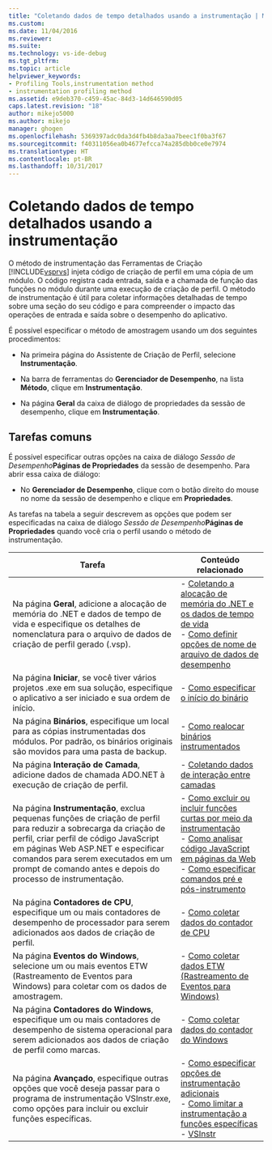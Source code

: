 ```yaml
---
title: "Coletando dados de tempo detalhados usando a instrumentação | Microsoft Docs"
ms.custom: 
ms.date: 11/04/2016
ms.reviewer: 
ms.suite: 
ms.technology: vs-ide-debug
ms.tgt_pltfrm: 
ms.topic: article
helpviewer_keywords:
- Profiling Tools,instrumentation method
- instrumentation profiling method
ms.assetid: e9deb370-c459-45ac-84d3-14d646590d05
caps.latest.revision: "18"
author: mikejo5000
ms.author: mikejo
manager: ghogen
ms.openlocfilehash: 5369397adc0da3d4fb4b8da3aa7beec1f0ba3f67
ms.sourcegitcommit: f40311056ea0b4677efcca74a285dbb0ce0e7974
ms.translationtype: HT
ms.contentlocale: pt-BR
ms.lasthandoff: 10/31/2017
---
```

# <a name="collecting-detailed-timing-data-by-using-instrumentation"></a>Coletando dados de tempo detalhados usando a instrumentação
O método de instrumentação das Ferramentas de Criação [!INCLUDE[vsprvs](../code-quality/includes/vsprvs_md.md)] injeta código de criação de perfil em uma cópia de um módulo. O código registra cada entrada, saída e a chamada de função das funções no módulo durante uma execução de criação de perfil. O método de instrumentação é útil para coletar informações detalhadas de tempo sobre uma seção do seu código e para compreender o impacto das operações de entrada e saída sobre o desempenho do aplicativo.  
  
 É possível especificar o método de amostragem usando um dos seguintes procedimentos:  
  
-   Na primeira página do Assistente de Criação de Perfil, selecione **Instrumentação**.  
  
-   Na barra de ferramentas do **Gerenciador de Desempenho**, na lista **Método**, clique em **Instrumentação**.  
  
-   Na página **Geral** da caixa de diálogo de propriedades da sessão de desempenho, clique em **Instrumentação**.  
  
## <a name="common-tasks"></a>Tarefas comuns  
 É possível especificar outras opções na caixa de diálogo *Sessão de Desempenho***Páginas de Propriedades** da sessão de desempenho. Para abrir essa caixa de diálogo:  
  
-   No **Gerenciador de Desempenho**, clique com o botão direito do mouse no nome da sessão de desempenho e clique em **Propriedades**.  
  
 As tarefas na tabela a seguir descrevem as opções que podem ser especificadas na caixa de diálogo *Sessão de Desempenho***Páginas de Propriedades** quando você cria o perfil usando o método de instrumentação.  
  
|Tarefa|Conteúdo relacionado|  
|----------|---------------------|  
|Na página **Geral**, adicione a alocação de memória do .NET e dados de tempo de vida e especifique os detalhes de nomenclatura para o arquivo de dados de criação de perfil gerado (.vsp).|-   [Coletando a alocação de memória do .NET e os dados de tempo de vida](../profiling/collecting-dotnet-memory-allocation-and-lifetime-data.md)<br />-   [Como definir opções de nome de arquivo de dados de desempenho](../profiling/how-to-set-performance-data-file-name-options.md)|  
|Na página **Iniciar**, se você tiver vários projetos .exe em sua solução, especifique o aplicativo a ser iniciado e sua ordem de início.|-   [Como especificar o início do binário](../profiling/how-to-specify-the-binary-to-start.md)|  
|Na página **Binários**, especifique um local para as cópias instrumentadas dos módulos. Por padrão, os binários originais são movidos para uma pasta de backup.|-   [Como realocar binários instrumentados](../profiling/how-to-relocate-instrumented-binaries.md)|  
|Na página **Interação de Camada**, adicione dados de chamada ADO.NET à execução de criação de perfil.|-   [Coletando dados de interação entre camadas](../profiling/collecting-tier-interaction-data.md)|  
|Na página **Instrumentação**, exclua pequenas funções de criação de perfil para reduzir a sobrecarga da criação de perfil, criar perfil de código JavaScript em páginas Web ASP.NET e especificar comandos para serem executados em um prompt de comando antes e depois do processo de instrumentação.|-   [Como excluir ou incluir funções curtas por meio da instrumentação](../profiling/how-to-exclude-or-include-short-functions-from-instrumentation.md)<br />-   [Como analisar código JavaScript em páginas da Web](../profiling/how-to-profile-javascript-code-in-web-pages.md)<br />-   [Como especificar comandos pré e pós-instrumento](../profiling/how-to-specify-pre-and-post-instrument-commands.md)|  
|Na página **Contadores de CPU**, especifique um ou mais contadores de desempenho de processador para serem adicionados aos dados de criação de perfil.|-   [Como coletar dados do contador de CPU](../profiling/how-to-collect-cpu-counter-data.md)|  
|Na página **Eventos do Windows**, selecione um ou mais eventos ETW (Rastreamento de Eventos para Windows) para coletar com os dados de amostragem.|-   [Como coletar dados ETW (Rastreamento de Eventos para Windows)](../profiling/how-to-collect-event-tracing-for-windows-etw-data.md)|  
|Na página **Contadores do Windows**, especifique um ou mais contadores de desempenho de sistema operacional para serem adicionados aos dados de criação de perfil como marcas.|-   [Como coletar dados do contador do Windows](../profiling/how-to-collect-windows-counter-data.md)|  
|Na página **Avançado**, especifique outras opções que você deseja passar para o programa de instrumentação VSInstr.exe, como opções para incluir ou excluir funções específicas.|-   [Como especificar opções de instrumentação adicionais](../profiling/how-to-specify-additional-instrumentation-options.md)<br />-   [Como limitar a instrumentação a funções específicas](../profiling/how-to-limit-instrumentation-to-specific-functions.md)<br />-   [VSInstr](../profiling/vsinstr.md)|